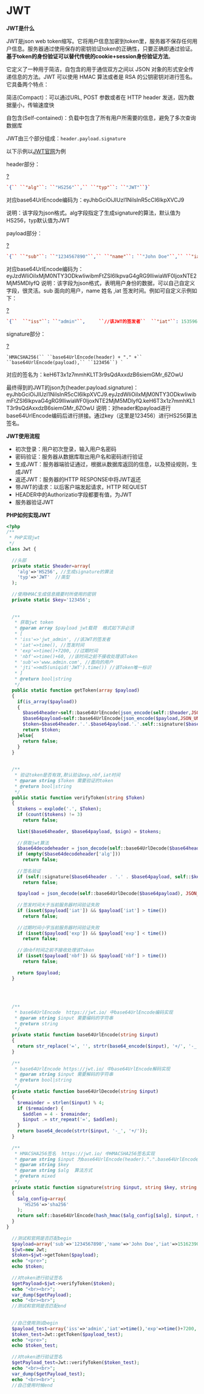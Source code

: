#	JWT

**JWT是什么**

JWT是json web token缩写。它将用户信息加密到token里，服务器不保存任何用户信息。服务器通过使用保存的密钥验证token的正确性，只要正确即通过验证。**基于token的身份验证可以替代传统的cookie+session身份验证方法**。

它定义了一种用于简洁，自包含的用于通信双方之间以 JSON 对象的形式安全传递信息的方法。JWT 可以使用 HMAC 算法或者是 RSA 的公钥密钥对进行签名。它具备两个特点：

简洁(Compact)：可以通过URL, POST 参数或者在 HTTP header 发送，因为数据量小，传输速度快

自包含(Self-contained)：负载中包含了所有用户所需要的信息，避免了多次查询数据库

JWT由三个部分组成：`header.payload.signature`

以下示例以[JWT官网](https://jwt.io/)为例

header部分：

[?](https://www.jb51.net/article/146790.htm#)

```json
`{`` ``"alg"``: ``"HS256"``,`` ``"typ"``: ``"JWT"``}`
```

对应base64UrlEncode编码为：eyJhbGciOiJIUzI1NiIsInR5cCI6IkpXVCJ9

说明：该字段为json格式。alg字段指定了生成signature的算法，默认值为HS256，typ默认值为JWT

payload部分：

[?](https://www.jb51.net/article/146790.htm#)

```json
`{`` ``"sub"``: ``"1234567890"``,`` ``"name"``: ``"John Doe"``,`` ``"iat"``: 1516239022``}`
```

对应base64UrlEncode编码为：eyJzdWIiOiIxMjM0NTY3ODkwIiwibmFtZSI6IkpvaG4gRG9lIiwiaWF0IjoxNTE2MjM5MDIyfQ
说明：该字段为json格式，表明用户身份的数据，可以自己自定义字段，很灵活。sub 面向的用户，name 姓名 ,iat 签发时间。例如可自定义示例如下：

[?](https://www.jb51.net/article/146790.htm#)

```json
`{``  ``"iss"``: ``"admin"``,     ``//该JWT的签发者``  ``"iat"``: 1535967430,    ``//签发时间``  ``"exp"``: 1535974630,    ``//过期时间``  ``"nbf"``: 1535967430,     ``//该时间之前不接收处理该Token``  ``"sub"``: ``"www.admin.com"``,  ``//面向的用户``  ``"jti"``: ``"9f10e796726e332cec401c569969e13e"`  `//该Token唯一标识``}`
```

signature部分：

[?](https://www.jb51.net/article/146790.htm#)

```
`HMACSHA256(`` ``base64UrlEncode(header) + "." +`` ``base64UrlEncode(payload),`` ``123456``) `
```

对应的签名为：keH6T3x1z7mmhKL1T3r9sQdAxxdzB6siemGMr_6ZOwU

最终得到的JWT的json为(header.payload.signature)：eyJhbGciOiJIUzI1NiIsInR5cCI6IkpXVCJ9.eyJzdWIiOiIxMjM0NTY3ODkwIiwibmFtZSI6IkpvaG4gRG9lIiwiaWF0IjoxNTE2MjM5MDIyfQ.keH6T3x1z7mmhKL1T3r9sQdAxxdzB6siemGMr_6ZOwU
说明：对header和payload进行base64UrlEncode编码后进行拼接。通过key（这里是123456）进行HS256算法签名。

**JWT使用流程**

- 初次登录：用户初次登录，输入用户名密码
- 密码验证：服务器从数据库取出用户名和密码进行验证
- 生成JWT：服务器端验证通过，根据从数据库返回的信息，以及预设规则，生成JWT
- 返还JWT：服务器的HTTP RESPONSE中将JWT返还
- 带JWT的请求：以后客户端发起请求，HTTP REQUEST
- HEADER中的Authorizatio字段都要有值，为JWT
- 服务器验证JWT

**PHP如何实现JWT**

```php
<?php
/**
 * PHP实现jwt
 */
class Jwt {
 
  //头部
  private static $header=array(
    'alg'=>'HS256', //生成signature的算法
    'typ'=>'JWT'  //类型
  );
 
  //使用HMAC生成信息摘要时所使用的密钥
  private static $key='123456';
 
 
  /**
   * 获取jwt token
   * @param array $payload jwt载荷  格式如下非必须
   * [
   * 'iss'=>'jwt_admin', //该JWT的签发者
   * 'iat'=>time(), //签发时间
   * 'exp'=>time()+7200, //过期时间
   * 'nbf'=>time()+60, //该时间之前不接收处理该Token
   * 'sub'=>'www.admin.com', //面向的用户
   * 'jti'=>md5(uniqid('JWT').time()) //该Token唯一标识
   * ]
   * @return bool|string
   */
  public static function getToken(array $payload)
  {
    if(is_array($payload))
    {
      $base64header=self::base64UrlEncode(json_encode(self::$header,JSON_UNESCAPED_UNICODE));
      $base64payload=self::base64UrlEncode(json_encode($payload,JSON_UNESCAPED_UNICODE));
      $token=$base64header.'.'.$base64payload.'.'.self::signature($base64header.'.'.$base64payload,self::$key,self::$header['alg']);
      return $token;
    }else{
      return false;
    }
  }
 
 
  /**
   * 验证token是否有效,默认验证exp,nbf,iat时间
   * @param string $Token 需要验证的token
   * @return bool|string
   */
  public static function verifyToken(string $Token)
  {
    $tokens = explode('.', $Token);
    if (count($tokens) != 3)
      return false;
 
    list($base64header, $base64payload, $sign) = $tokens;
 
    //获取jwt算法
    $base64decodeheader = json_decode(self::base64UrlDecode($base64header), JSON_OBJECT_AS_ARRAY);
    if (empty($base64decodeheader['alg']))
      return false;
 
    //签名验证
    if (self::signature($base64header . '.' . $base64payload, self::$key, $base64decodeheader['alg']) !== $sign)
      return false;
 
    $payload = json_decode(self::base64UrlDecode($base64payload), JSON_OBJECT_AS_ARRAY);
 
    //签发时间大于当前服务器时间验证失败
    if (isset($payload['iat']) && $payload['iat'] > time())
      return false;
 
    //过期时间小宇当前服务器时间验证失败
    if (isset($payload['exp']) && $payload['exp'] < time())
      return false;
 
    //该nbf时间之前不接收处理该Token
    if (isset($payload['nbf']) && $payload['nbf'] > time())
      return false;
 
    return $payload;
  }
 
 
 
 
  /**
   * base64UrlEncode  https://jwt.io/ 中base64UrlEncode编码实现
   * @param string $input 需要编码的字符串
   * @return string
   */
  private static function base64UrlEncode(string $input)
  {
    return str_replace('=', '', strtr(base64_encode($input), '+/', '-_'));
  }
 
  /**
   * base64UrlEncode https://jwt.io/ 中base64UrlEncode解码实现
   * @param string $input 需要解码的字符串
   * @return bool|string
   */
  private static function base64UrlDecode(string $input)
  {
    $remainder = strlen($input) % 4;
    if ($remainder) {
      $addlen = 4 - $remainder;
      $input .= str_repeat('=', $addlen);
    }
    return base64_decode(strtr($input, '-_', '+/'));
  }
 
  /**
   * HMACSHA256签名  https://jwt.io/ 中HMACSHA256签名实现
   * @param string $input 为base64UrlEncode(header).".".base64UrlEncode(payload)
   * @param string $key
   * @param string $alg  算法方式
   * @return mixed
   */
  private static function signature(string $input, string $key, string $alg = 'HS256')
  {
    $alg_config=array(
      'HS256'=>'sha256'
    );
    return self::base64UrlEncode(hash_hmac($alg_config[$alg], $input, $key,true));
  }
}
 
  //测试和官网是否匹配begin
  $payload=array('sub'=>'1234567890','name'=>'John Doe','iat'=>1516239022);
  $jwt=new Jwt;
  $token=$jwt->getToken($payload);
  echo "<pre>";
  echo $token;
   
  //对token进行验证签名
  $getPayload=$jwt->verifyToken($token);
  echo "<br><br>";
  var_dump($getPayload);
  echo "<br><br>";
  //测试和官网是否匹配end
   
   
  //自己使用测试begin
  $payload_test=array('iss'=>'admin','iat'=>time(),'exp'=>time()+7200,'nbf'=>time(),'sub'=>'www.admin.com','jti'=>md5(uniqid('JWT').time()));;
  $token_test=Jwt::getToken($payload_test);
  echo "<pre>";
  echo $token_test;
   
  //对token进行验证签名
  $getPayload_test=Jwt::verifyToken($token_test);
  echo "<br><br>";
  var_dump($getPayload_test);
  echo "<br><br>";
  //自己使用时候end
```

